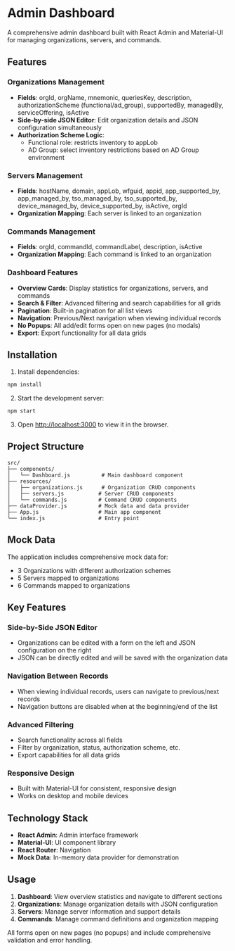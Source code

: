 # Admin Dashboard

A comprehensive admin dashboard built with React Admin and Material-UI for managing organizations, servers, and commands.

## Features

### Organizations Management
- **Fields**: orgId, orgName, mnemonic, queriesKey, description, authorizationScheme (functional/ad_group), supportedBy, managedBy, serviceOffering, isActive
- **Side-by-side JSON Editor**: Edit organization details and JSON configuration simultaneously
- **Authorization Scheme Logic**: 
  - Functional role: restricts inventory to appLob
  - AD Group: select inventory restrictions based on AD Group environment

### Servers Management
- **Fields**: hostName, domain, appLob, wfguid, appid, app_supported_by, app_managed_by, tso_managed_by, tso_supported_by, device_managed_by, device_supported_by, isActive, orgId
- **Organization Mapping**: Each server is linked to an organization

### Commands Management
- **Fields**: orgId, commandId, commandLabel, description, isActive
- **Organization Mapping**: Each command is linked to an organization

### Dashboard Features
- **Overview Cards**: Display statistics for organizations, servers, and commands
- **Search & Filter**: Advanced filtering and search capabilities for all grids
- **Pagination**: Built-in pagination for all list views
- **Navigation**: Previous/Next navigation when viewing individual records
- **No Popups**: All add/edit forms open on new pages (no modals)
- **Export**: Export functionality for all data grids

## Installation

1. Install dependencies:
```bash
npm install
```

2. Start the development server:
```bash
npm start
```

3. Open [http://localhost:3000](http://localhost:3000) to view it in the browser.

## Project Structure

```
src/
├── components/
│   └── Dashboard.js          # Main dashboard component
├── resources/
│   ├── organizations.js      # Organization CRUD components
│   ├── servers.js           # Server CRUD components
│   └── commands.js          # Command CRUD components
├── dataProvider.js          # Mock data and data provider
├── App.js                   # Main app component
└── index.js                 # Entry point
```

## Mock Data

The application includes comprehensive mock data for:
- 3 Organizations with different authorization schemes
- 5 Servers mapped to organizations
- 6 Commands mapped to organizations

## Key Features

### Side-by-Side JSON Editor
- Organizations can be edited with a form on the left and JSON configuration on the right
- JSON can be directly edited and will be saved with the organization data

### Navigation Between Records
- When viewing individual records, users can navigate to previous/next records
- Navigation buttons are disabled when at the beginning/end of the list

### Advanced Filtering
- Search functionality across all fields
- Filter by organization, status, authorization scheme, etc.
- Export capabilities for all data grids

### Responsive Design
- Built with Material-UI for consistent, responsive design
- Works on desktop and mobile devices

## Technology Stack

- **React Admin**: Admin interface framework
- **Material-UI**: UI component library
- **React Router**: Navigation
- **Mock Data**: In-memory data provider for demonstration

## Usage

1. **Dashboard**: View overview statistics and navigate to different sections
2. **Organizations**: Manage organization details with JSON configuration
3. **Servers**: Manage server information and support details
4. **Commands**: Manage command definitions and organization mapping

All forms open on new pages (no popups) and include comprehensive validation and error handling. 